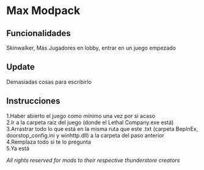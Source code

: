 # Max Modpack

## Funcionalidades

Skinwalker, Más Jugadores en lobby, entrar en un juego empezado


## Update

Demasiadas cosas para escribirlo



## Instrucciones

1.Haber abierto el juego como mínimo una vez por si acaso  
2.Ir a la carpeta raíz del juego (donde el Lethal Company.exe está)  
3.Arrastrar todo lo que está en la misma ruta que este .txt (carpeta BepInEx, doorstop_config.ini y winhttp.dll) a la carpeta del paso anterior  
4.Remplaza todo si te lo pregunta  
5.Ya está  



*All rights reserved for mods to their respective thunderstore creators*
